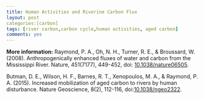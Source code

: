 ```yaml
---
title: Human Activities and Riverine Carbon Flux
layout: post
categories:[carbon]
tags: [river carbon,carbon cycle,human activities, aged carbon]
comments: yes
---
```




**More information:** Raymond, P. A., Oh, N. H., Turner, R. E., & Broussard, W. (2008). Anthropogenically enhanced fluxes of water and carbon from the Mississippi River. Nature, 451(7177), 449-452, doi: [10.1038/nature06505](http://www.nature.com/nature/journal/v451/n7177/full/nature06505.html).

Butman, D. E., Wilson, H. F., Barnes, R. T., Xenopoulos, M. A., & Raymond, P. A. (2015). Increased mobilization of aged carbon to rivers by human disturbance. Nature Geoscience, 8(2), 112-116, doi:[10.1038/ngeo2322](http://www.nature.com/ngeo/journal/v8/n2/abs/ngeo2322.html).

